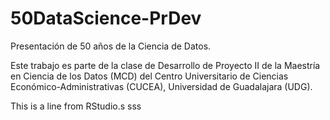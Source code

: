 # 50DataScience-PrDev

Presentación de 50 años de la Ciencia de Datos.

Este trabajo es parte de la clase de Desarrollo de Proyecto II de la Maestría en Ciencia de los Datos (MCD) del Centro Universitario de Ciencias Económico-Administrativas (CUCEA), Universidad de Guadalajara (UDG).

This is a line from RStudio.s
sss